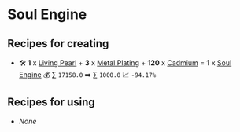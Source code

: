 # Soul Engine

## Recipes for creating

* 🛠️ **1** x [Living Pearl](<Living Pearl.md>) + **3** x [Metal Plating](<Metal Plating.md>) + **120** x [Cadmium](<Cadmium.md>) = **1** x [Soul Engine](<Soul Engine.md>) 💰 ∑ `17158.0` ➡️ ∑ `1000.0` 📈 `-94.17%`


## Recipes for using

* _None_
